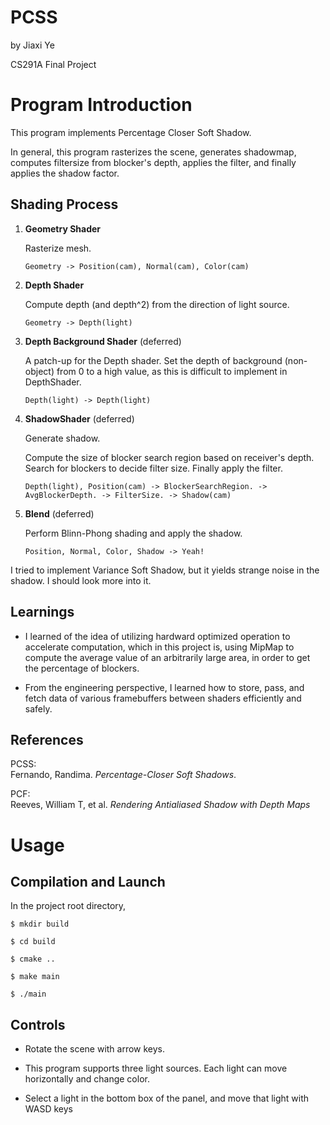 # PCSS

by Jiaxi Ye

CS291A Final Project


# Program Introduction

This program implements Percentage Closer Soft Shadow.

In general, this program rasterizes the scene, generates shadowmap, computes filtersize from blocker's depth, applies the filter, and finally applies the shadow factor.


## Shading Process

1. **Geometry Shader**

    Rasterize mesh.

    `Geometry -> Position(cam), Normal(cam), Color(cam)`


2. **Depth Shader**

    Compute depth (and depth^2) from the direction of light source.

    `Geometry -> Depth(light)`


3. **Depth Background Shader** (deferred)

    A patch-up for the Depth shader. Set the depth of background (non-object) from 0 to a high value, as this is difficult to implement in DepthShader.

    `Depth(light) -> Depth(light)`


4. **ShadowShader** (deferred)

    Generate shadow.

    Compute the size of blocker search region based on receiver's depth.  Search for blockers to decide filter size. Finally apply the filter.

    `Depth(light), Position(cam) -> BlockerSearchRegion. ->  AvgBlockerDepth. -> FilterSize. -> Shadow(cam)`


5. **Blend** (deferred)

    Perform Blinn-Phong shading and apply the shadow.

    `Position, Normal, Color, Shadow -> Yeah!`


I tried to implement Variance Soft Shadow, but it yields strange noise in the shadow. I should look more into it.


## Learnings

- I learned of the idea of utilizing hardward optimized operation to accelerate computation, which in this project is, using MipMap to compute the average value of an arbitrarily large area, in order to get the percentage of blockers.

- From the engineering perspective, I learned how to store, pass, and fetch data of various framebuffers between shaders efficiently and safely.


## References

PCSS:  
Fernando, Randima.
*Percentage-Closer Soft Shadows*.

PCF:  
Reeves, William T, et al. 
*Rendering Antialiased Shadow with Depth Maps*



# Usage

## Compilation and Launch

In the project root directory,

`$ mkdir build`

`$ cd build`

`$ cmake ..`

`$ make main`

`$ ./main`



## Controls

- Rotate the scene with arrow keys.

- This program supports three light sources. Each light can move horizontally and change color.

- Select a light in the bottom box of the panel, and move that light with WASD keys
